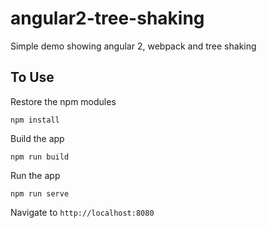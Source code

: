 # angular2-tree-shaking
Simple demo showing angular 2, webpack and tree shaking

## To Use
Restore the npm modules
```
npm install
```

Build the app
```
npm run build
```

Run the app
```
npm run serve
```

Navigate to `http://localhost:8080`

